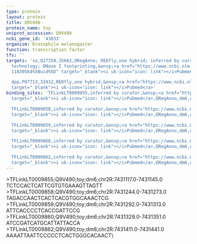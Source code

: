 ```yaml
---
type: protein
layout: protein
title: Q9V490
protein_name: toy
uniprot_accession: Q9V490
ncbi_gene_id: '43833'
organism: Drosophila melanogaster
function: transcription factor
tfs: ''
targets: 'so,Q27350,35662,ORegAnno; REDfly,one hybrid; inferred by curator; array
  technology; DNase I footprinting,&ensp;<a href="https://www.ncbi.nlm.nih.gov/pubmed/?term=22037703;
  11830564%5Buid%5D" target="_blank"><i uk-icon="icon: link"></i>Pubmed</a>

  dpp,P07713,33432,REDfly,one hybrid,&ensp;<a href="https://www.ncbi.nlm.nih.gov/pubmed/?term=22037703%5Buid%5D"
  target="_blank"><i uk-icon="icon: link"></i>Pubmed</a>'
binding_sites: 'TFLinkLT0009855,inferred by curator,&ensp;<a href="https://www.ncbi.nlm.nih.gov/pubmed/?term=11830564%5Buid%5D"
  target="_blank"><i uk-icon="icon: link"></i>Pubmed</a>,ORegAnno,dm6,chr2R,7431117,7431145,+

  TFLinkLT0009858,inferred by curator,&ensp;<a href="https://www.ncbi.nlm.nih.gov/pubmed/?term=11830564%5Buid%5D"
  target="_blank"><i uk-icon="icon: link"></i>Pubmed</a>,ORegAnno,dm6,chr2R,7431244,7431273,+

  TFLinkLT0009859,inferred by curator,&ensp;<a href="https://www.ncbi.nlm.nih.gov/pubmed/?term=11830564%5Buid%5D"
  target="_blank"><i uk-icon="icon: link"></i>Pubmed</a>,ORegAnno,dm6,chr2R,7431292,7431313,+

  TFLinkLT0009860,inferred by curator,&ensp;<a href="https://www.ncbi.nlm.nih.gov/pubmed/?term=11830564%5Buid%5D"
  target="_blank"><i uk-icon="icon: link"></i>Pubmed</a>,ORegAnno,dm6,chr2R,7431329,7431351,+

  TFLinkLT0009862,inferred by curator,&ensp;<a href="https://www.ncbi.nlm.nih.gov/pubmed/?term=11830564%5Buid%5D"
  target="_blank"><i uk-icon="icon: link"></i>Pubmed</a>,ORegAnno,dm6,chr2R,7431411,7431441,+'
---
```

\>TFLinkLT0009855;Q9V490;toy;dm6;chr2R:7431117.0-7431145.0\TCTCCACTCATTCGTGTGAAAGTTAGTT\\>TFLinkLT0009858;Q9V490;toy;dm6;chr2R:7431244.0-7431273.0\TAGACCAACTCACTCACGTGGCAAACTCG\\>TFLinkLT0009859;Q9V490;toy;dm6;chr2R:7431292.0-7431313.0\ATTCACCCCTCACCGATTCCG\\>TFLinkLT0009860;Q9V490;toy;dm6;chr2R:7431329.0-7431351.0\ATCCGATCATGCATTATTACCA\\>TFLinkLT0009862;Q9V490;toy;dm6;chr2R:7431411.0-7431441.0\AAAATTAATTCCCCCTCACTGGGCACAACT\